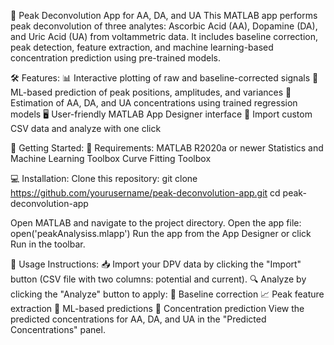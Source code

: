🌟 Peak Deconvolution App for AA, DA, and UA 
This MATLAB app performs peak deconvolution of three analytes: Ascorbic Acid (AA), Dopamine (DA), and Uric Acid (UA) from voltammetric data. It includes baseline correction, peak detection, feature extraction, and machine learning-based concentration prediction using pre-trained models.

🛠️ Features:
📊 Interactive plotting of raw and baseline-corrected signals
🤖 ML-based prediction of peak positions, amplitudes, and variances
💉 Estimation of AA, DA, and UA concentrations using trained regression models
🖥️ User-friendly MATLAB App Designer interface
📂 Import custom CSV data and analyze with one click

🚀 Getting Started:
🔧 Requirements:
MATLAB R2020a or newer
Statistics and Machine Learning Toolbox
Curve Fitting Toolbox 

💻 Installation:
Clone this repository:
git clone https://github.com/yourusername/peak-deconvolution-app.git
cd peak-deconvolution-app

Open MATLAB and navigate to the project directory.
Open the app file:
open('peakAnalysiss.mlapp')
Run the app from the App Designer or click Run in the toolbar.

📝 Usage Instructions:
📥 Import your DPV data by clicking the "Import" button (CSV file with two columns: potential and current).
🔍 Analyze by clicking the "Analyze" button to apply:
🧹 Baseline correction
📈 Peak feature extraction
🤖 ML-based predictions
🔬 Concentration prediction
View the predicted concentrations for AA, DA, and UA in the "Predicted Concentrations" panel.

